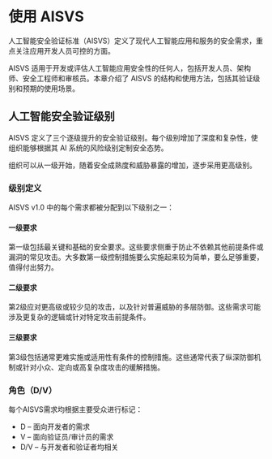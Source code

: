 # 使用 AISVS

人工智能安全验证标准（AISVS）定义了现代人工智能应用和服务的安全需求，重点关注应用开发人员可控的方面。

AISVS 适用于开发或评估人工智能应用安全性的任何人，包括开发人员、架构师、安全工程师和审核员。本章介绍了 AISVS 的结构和使用方法，包括其验证级别和预期的使用场景。

## 人工智能安全验证级别

AISVS 定义了三个逐级提升的安全验证级别。每个级别增加了深度和复杂性，使组织能够根据其 AI 系统的风险级别定制安全态势。

组织可以从一级开始，随着安全成熟度和威胁暴露的增加，逐步采用更高级别。

### 级别定义

AISVS v1.0 中的每个需求都被分配到以下级别之一：

#### 一级要求

第一级包括最关键和基础的安全要求。这些要求侧重于防止不依赖其他前提条件或漏洞的常见攻击。大多数第一级控制措施要么实施起来较为简单，要么足够重要，值得付出努力。

#### 二级要求

第2级应对更高级或较少见的攻击，以及针对普遍威胁的多层防御。这些需求可能涉及更复杂的逻辑或针对特定攻击前提条件。

#### 三级要求

第3级包括通常更难实施或适用性有条件的控制措施。这些通常代表了纵深防御机制或针对小众、定向或高复杂度攻击的缓解措施。

### 角色（D/V）

每个AISVS需求均根据主要受众进行标记：

* D – 面向开发者的需求
* V – 面向验证员/审计员的需求
* D/V – 与开发者和验证者均相关

